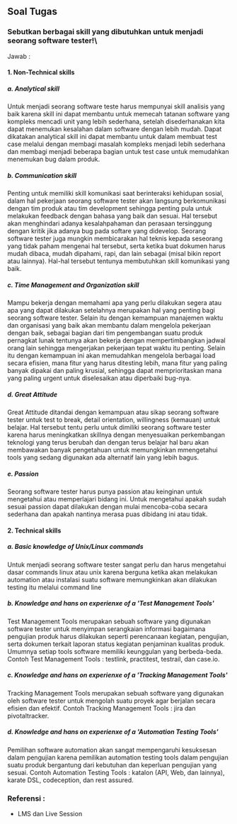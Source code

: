 ## Soal Tugas
### Sebutkan berbagai skill yang dibutuhkan untuk menjadi seorang software tester!\
Jawab : 

#### 1. Non-Technical skills
##### a. Analytical skill 
Untuk menjadi seorang software teste harus mempunyai skill analisis yang baik karena skill ini dapat membantu untuk memecah tatanan software yang kompleks mencadi unit yang lebih sederhana, setelah disederhanakan kita dapat menemukan kesalahan dalam software dengan lebih mudah. Dapat dikatakan analytical skill ini dapat membantu untuk dalam membuat test case melalui dengan membagi masalah kompleks menjadi lebih sederhana dan membagi menjadi beberapa bagian untuk test case untuk memudahkan menemukan bug dalam produk.
##### b. Communication skill
Penting untuk memiliki skill komunikasi saat berinteraksi kehidupan sosial, dalam hal pekerjaan seorang software tester akan langsung berkomunikasi dengan tim produk atau tim development sehingga penting pula untuk melakukan feedback dengan bahasa yang baik dan sesuai. Hal tersebut akan menghindari adanya kesalahpahaman dan perasaan tersinggung dengan kritik jika adanya bug pada softare yang didevelop. Seorang software tester juga mungkin membicarakan hal teknis kepada seseorang yang tidak paham mengenai hal tersebut, serta ketika buat dokumen harus mudah dibaca, mudah dipahami, rapi, dan lain sebagai (misal bikin report atau lainnya). Hal-hal tersebut tentunya membutuhkan skill komunikasi yang baik.
##### c. Time Management and Organization skill
Mampu bekerja dengan memahami apa yang perlu dilakukan segera atau apa yang dapat dilakukan setelahnya merupakan hal yang penting bagi seorang software tester. Selain itu dengan kemampuan manajemen waktu dan organisasi yang baik akan membantu dalam mengelola pekerjaan dengan baik, sebagai bagian dari tim pengembangan suatu produk pernagkat lunak tentunya akan bekerja dengan mempertimbangkan jadwal orang lain sehingga mengerjakan pekerjaan tepat waktu itu penting. Selain itu dengan kemampuan ini akan memudahkan mengelola berbagai load secara efisien, mana fitur yang harus ditesting lebih, mana fitur yang paling banyak dipakai dan paling krusial, sehingga dapat memprioritaskan mana yang paling urgent untuk diselesaikan atau diperbaiki bug-nya. 
##### d. Great Attitude
Great Attitude ditandai dengan kemampuan atau sikap seorang software tester untuk test to break, detail orientation, willingness (kemauan) untuk belajar. Hal tersebut tentu perlu untuk dimiliki seorang software tester karena harus meningkatkan skillnya dengan menyesuaikan perkembangan teknologi yang terus berubah dan dengan terus belajar hal baru akan membawakan banyak pengetahuan untuk memungkinkan mmengetahui tools yang sedang digunakan ada alternatif lain yang lebih bagus.
##### e. Passion
Seorang software tester harus punya passion atau keinginan untuk mengetahui atau memperlajari bidang ini. Untuk mengetahui apakah sudah sesuai passion dapat dilakukan dengan mulai mencoba-coba secara sederhana dan apakah nantinya merasa puas dibidang ini atau tidak. 

#### 2. Technical skills
##### a. Basic knowledge of Unix/Linux commands
Untuk menjadi seorang software tester sangat perlu dan harus mengetahui dasar commands linux atau unix karena berguna ketika akan melakukan automation atau instalasi suatu software memungkinkan akan dilakukan testing itu melalui command line
##### b. Knowledge and hans on experienxe of a 'Test Management Tools' 
Test Management Tools merupakan sebuah software yang digunakan software tester untuk menyimpan serangkaian informasi bagaimana pengujian produk harus dilakukan seperti perencanaan kegiatan, pengujian, serta dokumen terkait laporan status kegiatan penjaminan kualitas produk. Umumnya setiap tools software memiliki keunggulan yang berbeda-beda. Contoh Test Management Tools : testlink, practitest, testrail, dan case.io.
##### c. Knowledge and hans on experienxe of a 'Tracking Management Tools'
Tracking Management Tools merupakan sebuah software yang digunakan oleh software tester untuk mengolah suatu proyek agar berjalan secara efisien dan efektif. Contoh Tracking Management Tools : jira dan pivotaltracker.
##### d. Knowledge and hans on experienxe of a 'Automation Testing Tools'
 Pemilihan software automation akan sangat mempengaruhi kesuksesan dalam pengujian karena pemilikan automation testing tools dalam pengujian suatu produk bergantung dari kebutuhan dan keperluan pengujian yang sesuai. Contoh Automation Testing Tools : katalon (API, Web, dan lainnya), karate DSL, codeception, dan rest assured.

### Referensi : 
- LMS dan Live Session
